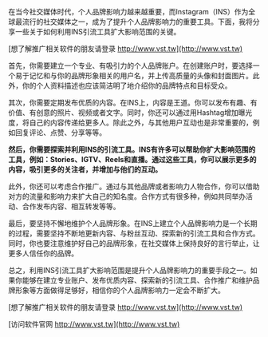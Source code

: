 在当今社交媒体时代，个人品牌影响力越来越重要，而Instagram（INS）作为全球最流行的社交媒体之一，成为了提升个人品牌影响力的重要工具。下面，我将分享一些关于如何利用INS引流工具扩大影响范围的关键。

[想了解推广相关软件的朋友请登录 http://www.vst.tw](http://www.vst.tw)

首先，你需要建立一个专业、有吸引力的个人品牌账户。在创建账户时，要选择一个易于记忆和与你的品牌形象相关的用户名，并上传高质量的头像和封面图片。此外，你的个人资料描述也应该简洁明了地介绍你的品牌特点和目标受众。

其次，你需要定期发布优质的内容。在INS上，内容是王道。你可以发布有趣、有价值、有创意的照片、视频或者文字。同时，你还可以通过用Hashtag增加曝光度，将自己的内容传递给更多人。除此之外，与其他用户互动也是非常重要的，例如回复评论、点赞、分享等等。

**然后，你需要探索并利用INS的引流工具。INS有许多可以帮助你扩大影响范围的工具，例如：Stories、IGTV、Reels和直播。通过这些工具，你可以展示更多的内容，吸引更多的关注者，并增加与他们的互动。**

此外，你还可以考虑合作推广。通过与其他品牌或者影响力人物合作，你可以借助对方的流量和影响力来扩大自己的知名度。合作方式有很多种，例如共同举办活动、合作发布内容、相互转发等等。

最后，要坚持不懈地维护个人品牌形象。在INS上建立个人品牌影响力是一个长期的过程，需要坚持不断地更新内容、与粉丝互动、探索新的引流工具和合作方式。同时，你也要注意维护好自己的品牌形象，在社交媒体上保持良好的言行举止，让更多人信任你的品牌。

总之，利用INS引流工具扩大影响范围是提升个人品牌影响力的重要手段之一。如果你能够在建立专业账户、发布优质内容、探索新的引流工具、合作推广和维护品牌形象等方面做得足够好，相信你的个人品牌影响力一定会不断扩大。

[想了解推广相关软件的朋友请登录 http://www.vst.tw](http://www.vst.tw)


[访问软件官网 http://www.vst.tw](http://www.vst.tw)
